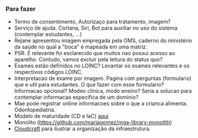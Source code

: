 
### Para fazer
- Termo de consentimento, Autorizaço para tratamento, imagem?
- Serviço de ajuda. Cortana, Siri, Bot para auxiliar no uso do sistema (contemplar estudantes, ...)
- Rejane apresentou imagem empregada pela OMS, caderno do ministério da saúde no qual a "boca" é mapeada em uma matriz.
- PSR. É relevante foi esclarecido que muitos nao possui acesso ao aparelho. Contudo, vamos excluir pela leitura do status quo?
- Exames estão definidos no LOINC? Levantar os exames relevantes e os respectivos códigos LOINC.
- Interpretacao de exame por imagem. Pagina com perguntas (formulario) que e util para estudantes. O que fazer com esse formulario? Informacao opcional? Modeo clinica, modo ensino? Seria a solucao para contemplar informacao especifica de um dominio?
- Mae pode registrar online informacoes sobre o que a crianca alimenta. Odontopediatria.
- Modelo de maturidade (CD e IaC) [aqui](https://programmaticponderings.com/2016/11/25/infrastructure-as-code-maturity-model/)
- Monolito (https://github.com/mariagomez/mga-library-monolith)
- [Cloudcraft](https://cloudcraft.co/) para ilustrar a organização da infraestrutura.

